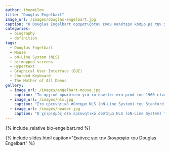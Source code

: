 ```yaml
---
author: theomilon
title: "Douglas Engelbart"
image_url: /images/douglas-engelbart.jpg
caption: "O Douglas Engelbart οραματιζόταν έναν καλύτερο κόσμο με την χρήση υπολογιστών. Ήταν από τους πρωτεργάτες της αλληλεπίδρασης ανθρώπου - υπολογιστή, και πατέρας των οθονών bitmap, του mouse, του hypertext, και του γραφικού περιβάλλοντος (GUI)."
categories:
  - biography
  - definition
tags:
  - Douglas Engelbart
  - Mouse
  - oN-Line System (NLS)
  - bitmapped screens
  - Hypertext 
  - Graphical User Interface (GUI)
  - Chorded Keyboard
  - The Mother of All Demos
gallery:
  - image_url: /images/engelbart-mouse.jpg
    caption: "Το αρχικό πρωτότυπο για το ποντίκι στα μισά του 1960 είναι ακριβώς το ίδιο μορφολογικά με τις αντίστοιχες συσκευές που παράγονται με μεγάλη επιτυχία πενήντα χρόνια μετά, αν και φυσικά έχουν βελτιωθεί πολλές επιμέρους λειτουργικές ιδιότητές του."
  - image_url: /images/nls.jpg
    caption: "Στο ερευνητικό σύστημα NLS (oN-Line System) του Stanford Research Institute (SRI), για πρώτη φορά, τα συστήματα εισόδου και εξόδου του χρήστη είχαν ενδιάμεσα επίπεδα αφαιρετικότητας, τα οποία επέτρεπαν τον έλεγχο διαφορετικών τύπων πληροφορίας (π.χ., κειμένου και γραφικών) καθώς και διαφορετικές συνθέσεις και οργανώσεις της πληροφορίας, από μια συσκευή εισόδου όπως το ποντίκι."
  - image_url: /images/header.jpg
    caption: "Ο χειρισμός στο ερευνητικό σύστημα NLS (oN-Line System) του Stanford Research Institute (SRI), με την χρήση πληκτρολογίου με χορδές, τυπικού πληκτρολογίου και εξελιγμένου ποντικιού με τρία κουμπιά."
---
```


{% include_relative bio-engelbart.md %}

{% include slides.html caption="Εικόνες για την βιογραφία του Douglas Engelbart" %}
